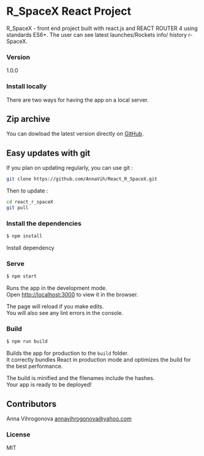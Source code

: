# R_SpaceX React Project

R_SpaceX - front end project  built  with react.js and REACT ROUTER 4 using standards ES6+. The user can see latest launches/Rockets info/ history r-SpaceX.

### Version
1.0.0

### Install locally

There are two ways for having the app on a local server.

## Zip archive

You can dowload the latest version directly on [GitHub](https://github.com/AnnaVih/React_R_SpaceX/archive/master.zip).

## Easy updates with git

If you plan on updating regularly, you can use git :
```bash
git clone https://github.com/AnnaVih/React_R_SpaceX.git
```
Then to update :
```bash
cd react_r_spaceX
git pull
```

### Install the dependencies

```sh
$ npm install
```
Install dependency

### Serve

```sh
$ npm start
```
Runs the app in the development mode.<br>
Open [http://localhost:3000](http://localhost:3000) to view it in the browser.

The page will reload if you make edits.<br>
You will also see any lint errors in the console.


### Build

```sh
$ npm run build
```
Builds the app for production to the `build` folder.<br>
It correctly bundles React in production mode and optimizes the build for the best performance.

The build is minified and the filenames include the hashes.<br>
Your app is ready to be deployed!

## Contributors

Anna Vihrogonova annavihrogonova@yahoo.com

### License

MIT